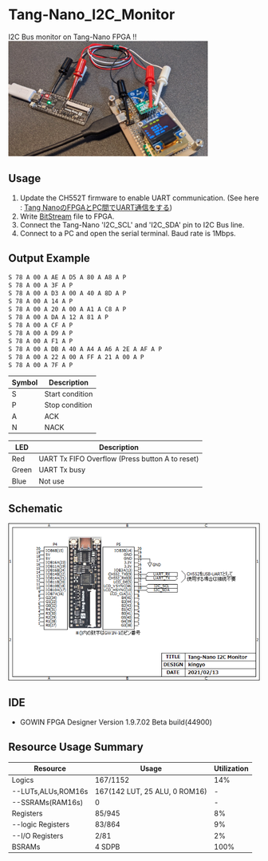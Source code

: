 # Tang-Nano_I2C_Monitor
I2C Bus monitor on Tang-Nano FPGA !!  
<img src="doc/top.png" width="400">  

## Usage
1. Update the CH552T firmware to enable UART communication.  (See here : [Tang NanoのFPGAとPC間でUART通信をする](https://qiita.com/ciniml/items/05ac7fd2515ceed3f88d))
2. Write [BitStream](impl/pnr/i2c_moni.fs) file to FPGA.
3. Connect the Tang-Nano 'I2C_SCL' and 'I2C_SDA' pin to I2C Bus line.
4. Connect to a PC and open the serial terminal. Baud rate is 1Mbps.

## Output Example

```
S 78 A 00 A AE A D5 A 80 A A8 A P
S 78 A 00 A 3F A P
S 78 A 00 A D3 A 00 A 40 A 8D A P
S 78 A 00 A 14 A P
S 78 A 00 A 20 A 00 A A1 A C8 A P
S 78 A 00 A DA A 12 A 81 A P
S 78 A 00 A CF A P
S 78 A 00 A D9 A P
S 78 A 00 A F1 A P
S 78 A 00 A DB A 40 A A4 A A6 A 2E A AF A P
S 78 A 00 A 22 A 00 A FF A 21 A 00 A P
S 78 A 00 A 7F A P
```

|  Symbol  |  Description |
| -------- | ------ |
| S | Start condition |
| P | Stop condition 
| A | ACK |
| N | NACK |

|  LED  |  Description |
| -------- | ------ |
| Red | UART Tx FIFO Overflow (Press button A to reset) |
| Green | UART Tx busy | 
| Blue | Not use |

## Schematic
![Schematic](doc/Schematic.png)  

## IDE
- GOWIN FPGA Designer Version 1.9.7.02 Beta build(44900)

## Resource Usage Summary
|  Resource  |  Usage |  Utilization  |
| ---------- | ------ | ------------- |
|  Logics  |  167/1152  | 14% |
|  --LUTs,ALUs,ROM16s  |  167(142 LUT, 25 ALU, 0 ROM16)  | - |
|  --SSRAMs(RAM16s)  |  0  | - |
|  Registers  |  85/945  | 8% |
|  --logic Registers  |  83/864  | 9% |
|  --I/O Registers  |  2/81  | 2% |
|  BSRAMs  |  4 SDPB | 100% |
